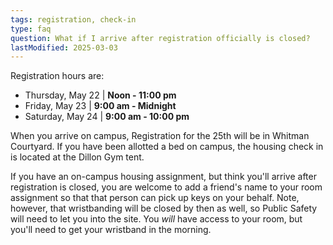 ```yaml
---
tags: registration, check-in
type: faq
question: What if I arrive after registration officially is closed?
lastModified: 2025-03-03
---
```

Registration hours are: 
- Thursday, May 22 | **Noon - 11:00 pm** 
- Friday, May 23 | **9:00 am - Midnight** 
- Saturday, May 24 | **9:00 am - 10:00 pm**

When you arrive on campus, Registration for the 25th will be in Whitman Courtyard. If you have been allotted a bed on campus, the housing check in is located at the Dillon Gym tent.

If you have an on-campus housing assignment, but think you'll arrive after registration is closed, you are welcome to add a friend's name to your room assignment so that that person can pick up keys on your behalf. Note, however, that wristbanding will be closed by then as well, so Public Safety will need to let you into the site. You *will* have access to your room, but you'll need to get your wristband in the morning.
